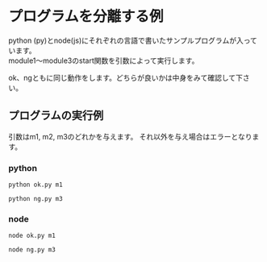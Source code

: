 # プログラムを分離する例
python (py)とnode(js)にそれぞれの言語で書いたサンプルプログラムが入っています。  
module1〜module3のstart関数を引数によって実行します。  
  
ok、ngともに同じ動作をします。どちらが良いかは中身をみて確認して下さい。  

## プログラムの実行例
引数はm1, m2, m3のどれかを与えます。
それ以外を与え場合はエラーとなります。

### python
```
python ok.py m1

python ng.py m3
```

### node
```
node ok.py m1

node ng.py m3
```
